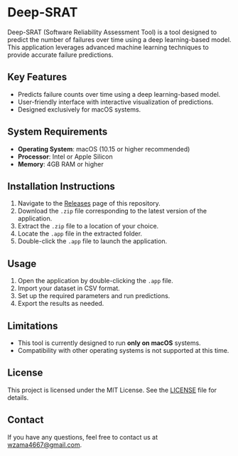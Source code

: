 # Deep-SRAT

Deep-SRAT (Software Reliability Assessment Tool) is a tool designed to predict the number of failures over time using a deep learning-based model. This application leverages advanced machine learning techniques to provide accurate failure predictions.

## Key Features

- Predicts failure counts over time using a deep learning-based model.
- User-friendly interface with interactive visualization of predictions.
- Designed exclusively for macOS systems.

## System Requirements

- **Operating System**: macOS (10.15 or higher recommended)
- **Processor**: Intel or Apple Silicon
- **Memory**: 4GB RAM or higher

## Installation Instructions

1. Navigate to the [Releases](https://github.com/W-Zama/Deep-SRGM/releases) page of this repository.
2. Download the `.zip` file corresponding to the latest version of the application.
3. Extract the `.zip` file to a location of your choice.
4. Locate the `.app` file in the extracted folder.
5. Double-click the `.app` file to launch the application.

## Usage

1. Open the application by double-clicking the `.app` file.
2. Import your dataset in CSV format.
3. Set up the required parameters and run predictions.
4. Export the results as needed.

## Limitations

- This tool is currently designed to run **only on macOS** systems.
- Compatibility with other operating systems is not supported at this time.

## **License**

This project is licensed under the MIT License. See the [LICENSE](LICENSE) file for details.

## Contact

If you have any questions, feel free to contact us at [wzama4667@gmail.com](mailto:wzama4667@gmail.com).
